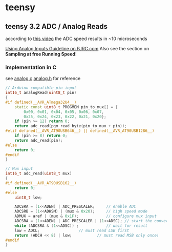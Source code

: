 # teensy

## teensy 3.2 ADC / Analog Reads

according to [this video](https://www.youtube.com/watch?v=tZ1hdDT41Yc) the ADC speed results in ~10 microseconds

[Using Analog Inputs Guideline on PJRC.com](https://www.pjrc.com/teensy/adc.html)
Also see the section on **Sampling at free Running Speed**!

### implementation in C

see [analog.c](analog.c) [analog.h](analog.h) for reference

``` C++
// Arduino compatible pin input
int16_t analogRead(uint8_t pin)
{
#if defined(__AVR_ATmega32U4__)
	static const uint8_t PROGMEM pin_to_mux[] = {
		0x00, 0x01, 0x04, 0x05, 0x06, 0x07,
		0x25, 0x24, 0x23, 0x22, 0x21, 0x20};
	if (pin >= 12) return 0;
	return adc_read(pgm_read_byte(pin_to_mux + pin));
#elif defined(__AVR_AT90USB646__) || defined(__AVR_AT90USB1286__)
	if (pin >= 8) return 0;
	return adc_read(pin);
#else
	return 0;
#endif
}

// Mux input
int16_t adc_read(uint8_t mux)
{
#if defined(__AVR_AT90USB162__)
	return 0;
#else
	uint8_t low;

	ADCSRA = (1<<ADEN) | ADC_PRESCALER;		// enable ADC
	ADCSRB = (1<<ADHSM) | (mux & 0x20);		// high speed mode
	ADMUX = aref | (mux & 0x1F);			// configure mux input
	ADCSRA = (1<<ADEN) | ADC_PRESCALER | (1<<ADSC);	// start the conversion
	while (ADCSRA & (1<<ADSC)) ;			// wait for result
	low = ADCL;					// must read LSB first
	return (ADCH << 8) | low;			// must read MSB only once!
#endif
}


```
